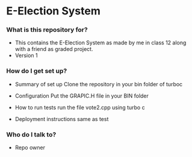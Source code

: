 # E-Election System #

### What is this repository for? ###

* This contains the E-Election System as made by me in class 12 along with a friend as graded project.
* Version 1

### How do I get set up? ###

* Summary of set up
  Clone the repository in your bin folder of turboc 
 
* Configuration
  Put the GRAPIC.H file in your BIN folder 

* How to run tests
  run the file vote2.cpp using turbo c 

* Deployment instructions
same as test
   
### Who do I talk to? ###

* Repo owner
